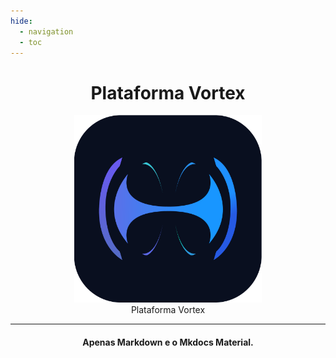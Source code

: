 ```yaml
---
hide:
  - navigation
  - toc
---
```


<div align="center">
<h1>Plataforma Vortex</h1>
<div>
    <figure>
        <a href="https://squidfunk.github.io/mkdocs-material/reference/" target="_blank">
            <img width="300" src="assets/vortex.png" alt="Plataforma Vortex">
        </a>
        <figcaption>Plataforma Vortex</figcaption>
    </figure>
</div>
<hr>
    <h4>Apenas Markdown e o Mkdocs Material.</h4>
</div>